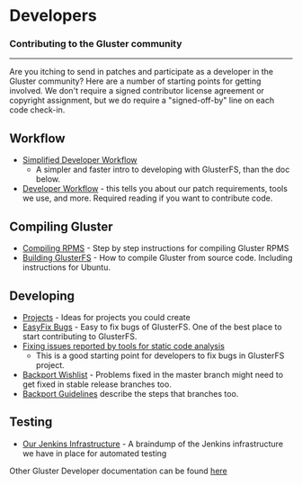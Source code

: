 Developers
==========

### Contributing to the Gluster community
-------------------------------------

Are you itching to send in patches and participate as a developer in the
Gluster community? Here are a number of starting points for getting
involved. We don't require a signed contributor license agreement or
copyright assignment, but we do require a "signed-off-by" line on each
code check-in.

Workflow
--------

-   [Simplified Developer Workflow](./Simplified-Development-Workflow.md)
    - A simpler and faster intro to developing with GlusterFS, than the
    doc below.
-   [Developer Workflow](./Development-Workflow.md) - this tells
    you about our patch requirements, tools we use, and more. Required
    reading if you want to contribute code.

Compiling Gluster
-----------------

-   [Compiling RPMS](./Compiling-RPMS.md) - Step by step
    instructions for compiling Gluster RPMS
-   [Building GlusterFS](./Building-GlusterFS.md) - How to compile
    Gluster from source code. Including instructions for Ubuntu.

Developing
----------

-   [Projects](./Projects.md) - Ideas for projects you could
    create
-   [EasyFix Bugs](./Easy-Fix-Bugs.md) - Easy to fix bugs of
    GlusterFS. One of the best place to start contributing to GlusterFS.
-   [Fixing issues reported by tools for static code
    analysis](./Fixing-issues-reported-by-tools-for-static-code-analysis.md)
    - This is a good starting point for developers to fix bugs in
    GlusterFS project.
-   [Backport Wishlist](./Backport-Wishlist.md) - Problems fixed
    in the master branch might need to get fixed in stable release
    branches too.
-   [Backport Guidelines](./Backport-Guidelines.md) describe the steps that
    branches too.

Testing
-------

-   [Our Jenkins Infrastructure](./Jenkins-Infrastructure.md) - A
    braindump of the Jenkins infrastructure we have in place for
    automated testing

Other Gluster Developer documentation can be found [here](https://github.com/gluster/glusterfs/tree/master/doc/developer-guide)
